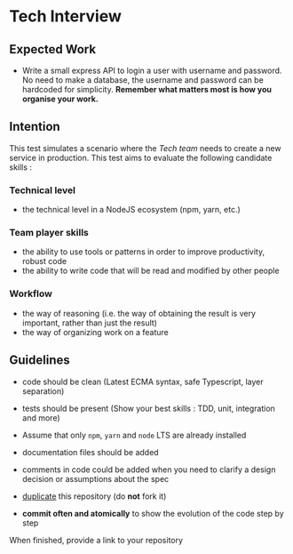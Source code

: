 # Tech Interview

## Expected Work

- Write a small express API to login a user with username and password. No need to make a database, the username and password can be hardcoded for simplicity.
**Remember what matters most is how you organise your work.**

## Intention

This test simulates a scenario where the *Tech team* needs to create a new service in production.
This test aims to evaluate the following candidate skills :

### Technical level

- the technical level in a NodeJS ecosystem (npm, yarn, etc.)

### Team player skills

- the ability to use tools or patterns in order to improve productivity, robust code
- the ability to write code that will be read and modified by other people

### Workflow

- the way of reasoning (i.e. the way of obtaining the result is very important, rather than just the result)
- the way of organizing work on a feature

## Guidelines

- code should be clean (Latest ECMA syntax, safe Typescript, layer separation)
- tests should be present (Show your best skills : TDD, unit, integration and more)
- Assume that only `npm`, `yarn` and `node` LTS are already installed
- documentation files should be added
- comments in code could be added when you need to clarify a design decision or assumptions about the spec

- [duplicate](https://help.github.com/articles/duplicating-a-repository/) this repository (do **not** fork it)
- **commit often and atomically** to show the evolution of the code step by step


When finished, provide a link to your repository